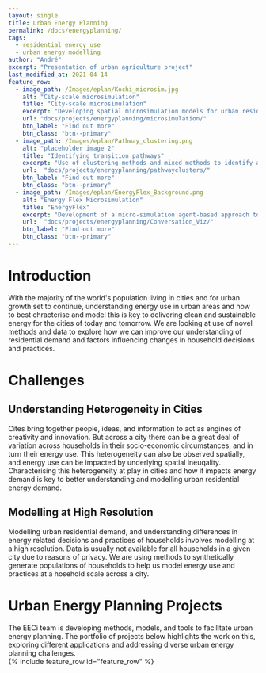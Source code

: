 ```yaml
---
layout: single
title: Urban Energy Planning
permalink: /docs/energyplanning/
tags:
  - residential energy use
  - urban energy modelling
author: "André"
excerpt: "Presentation of urban agriculture project"
last_modified_at: 2021-04-14
feature_row:
  - image_path: /Images/eplan/Kochi_microsim.jpg
    alt: "City-scale microsimulation"
    title: "City-scale microsimulation"
    excerpt: "Developing spatial microsimulation models for urban residential energy use"
    url: "docs/projects/energyplanning/microsimulation/"
    btn_label: "Find out more"
    btn_class: "btn--primary"
  - image_path: /Images/eplan/Pathway_clustering.png
    alt: "placeholder image 2"
    title: "Identifying transition pathways"
    excerpt: "Use of clustering methods and mixed methods to identify and characterise energy transition pathways"
    url:  "docs/projects/energyplanning/pathwayclusters/"
    btn_label: "Find out more"
    btn_class: "btn--primary"
  - image_path: /Images/eplan/EnergyFlex_Background.png
    alt: "Energy Flex Microsimulation"
    title: "EnergyFlex"
    excerpt: "Development of a micro-simulation agent-based approach to identifying opportunities for energy efficiency"
    url:  "docs/projects/energyplanning/Conversation_Viz/"
    btn_label: "Find out more"
    btn_class: "btn--primary"
---
```


# Introduction

With the majority of the world's population living in cities and for urban growth set to continue, understanding energy use in urban areas and how to best chracterise and model this is key to delivering clean and sustainable energy for the cities of today and tomorrow. We are looking at use of novel methods and data to explore how we can improve our understanding of residential demand and factors influencing changes in household decisions and practices.

<h1 class="category">Challenges</h1>
<h2 class="category">Understanding Heterogeneity in Cities</h2>
  <body>Cites bring together people, ideas, and information to act as engines of creativity and innovation. But across a city there can be a great deal of variation across households in their socio-economic circumstances, and in turn their energy use. This heterogeneity can also be observed spatially, and energy use can be impacted by underlying spatial ineuqality. Characterising this heterogeneity at play in cities and how it impacts energy demand is key to better understanding and modelling urban residential energy demand. </body>
<h2 class="category">Modelling at High Resolution</h2>

  <body>Modelling urban residential demand, and understanding differences in energy related decisions and practices of households involves modelling at a high resolution. Data is usually not available for all households in a given city due to reasons of privacy. We are using methods to synthetically generate populations of households to help us model energy use and practices at a hosehold scale across a city.</body>




<h1 class="category">Urban Energy Planning Projects</h1>
  <body> The EECi team is developing methods, models, and tools to facilitate urban energy planning. The portfolio of projects below highlights the work on this, exploring different applications and addressing diverse urban energy planning challenges.</body><br>
  {% include feature_row id="feature_row" %}







